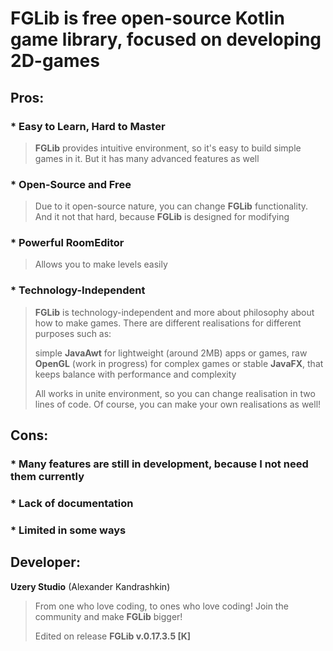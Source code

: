 # FGLib is free open-source Kotlin game library, focused on developing 2D-games

## Pros:

###  * **Easy to Learn, Hard to Master**

> **FGLib** provides intuitive environment, so it's easy to build simple games in it.
> But it has many advanced features as well

###  * **Open-Source and Free**

> Due to it open-source nature, you can change **FGLib** functionality.
> And it not that hard, because **FGLib** is designed for modifying

###  * **Powerful RoomEditor**

> Allows you to make levels easily

###  * **Technology-Independent**

> **FGLib** is technology-independent and more about philosophy about how to make games.
> There are different realisations for different purposes such as: <p>
> simple **JavaAwt** for lightweight (around 2MB) apps or games,
> raw **OpenGL** (work in progress) for complex games
> or stable **JavaFX**, that keeps balance with performance and complexity <p>
> All works in unite environment, so you can change realisation in two lines of code.
> Of course, you can make your own realisations as well!

## **Cons:**

###  * Many features are still in development, because I not need them currently

###  * Lack of documentation

###  * Limited in some ways

## **Developer**:

**Uzery Studio** (Alexander Kandrashkin)

> From one who love coding, to ones who love coding! Join the community and make **FGLib** bigger! <p>
> Edited on release **FGLib v.0.17.3.5 [K]**
